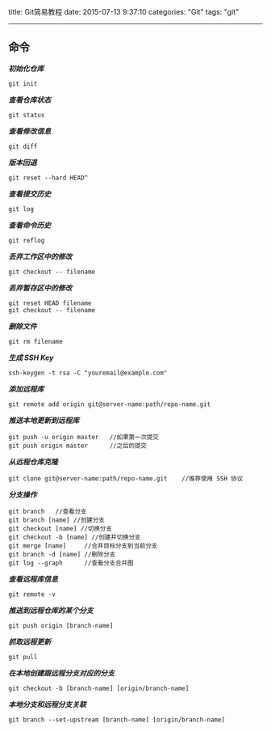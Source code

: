 title: Git简易教程
date: 2015-07-13 9:37:10
categories: "Git"
tags: "git"

---
## 命令

***初始化仓库***
```git
git init
```

***查看仓库状态***
```git
git status
```

***查看修改信息***
```git
git diff
```

***版本回退***
```git
git reset --hard HEAD^
```
***查看提交历史***
```git
git log
```

***查看命令历史***
```git
git reflog
```
<!-- more -->
***丢弃工作区中的修改***
```git
git checkout -- filename
```

***丢弃暂存区中的修改***
```git
git reset HEAD filename
git checkout -- filename
```

***删除文件***
```git
git rm filename
```

***生成 SSH Key***
```git
ssh-keygen -t rsa -C "youremail@example.com"
```

***添加远程库***
```git
git remote add origin git@server-name:path/repo-name.git
```

***推送本地更新到远程库***
```git
git push -u origin master   //如果第一次提交
git push origin master      //之后的提交
```

***从远程仓库克隆***
```git
git clone git@server-name:path/repo-name.git    //推荐使用 SSH 协议
```

***分支操作***
```git
git branch   //查看分支
git branch [name] //创建分支
git checkout [name] //切换分支
git checkout -b [name] //创建并切换分支
git merge [name]     //合并目标分支到当前分支
git branch -d [name] //删除分支
git log --graph      //查看分支合并图
```

***查看远程库信息***
```git
git remote -v
```

***推送到远程仓库的某个分支***
```git
git push origin [branch-name]
```

***抓取远程更新***
```git
git pull
```

***在本地创建跟远程分支对应的分支***
```git
git checkout -b [branch-name] [origin/branch-name]
```

***本地分支和远程分支关联***
```git
git branch --set-upstream [branch-name] [origin/branch-name]
```





